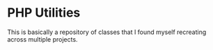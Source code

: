 # PHP Utilities
This is basically a repository of classes that I found myself recreating across multiple projects.